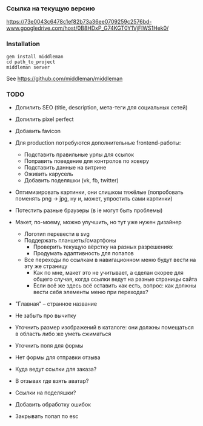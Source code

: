 ### Ссылка на текущую версию

https://73e0043c6478c1ef82b73a36ee0709259c2576bd-www.googledrive.com/host/0B8HDxP_G74KGT0Y1VjFIWS1Hek0/

### Installation

```
gem install middleman
cd path_to_project
middleman server
```

See https://github.com/middleman/middleman

### TODO
* Допилить SEO (title, description, мета-теги для социальных сетей)
* Допилить pixel perfect
* Добавить favicon
* Для production потребуются дополнительные frontend-работы:
  * Подставить правильные урлы для ссылок
  * Поправить поведение для контролов по ховеру
  * Подставить данные на витрине
  * Оживить карусель
  * Добавить поделяшки (vk, fb, twitter)
* Оптимизировать картинки, они слишком тяжёлые (попробовать поменять png -> jpg, ну и, может, упростить сами картинки)
* Потестить разные браузеры (в ie могут быть проблемы)
* Макет, по-моему, можно улучшить, но тут уже нужен дизайнер
  * Логотип перевести в svg
  * Поддержать планшеты/смартфоны
    * Проверить текущую вёрстку на разных разрешениях
    * Продумать адаптивность для попапов
  * Все переходы по ссылкам в навигационном меню будут вести на эту же страницу
    * Как по мне, макет это не учитывает, а сделан скорее для общего случая, когда ссылки ведут на разные страницы сайта
    * Если всё же здесь всё оставить как есть, вопрос: как должны вести себя элементы меню при переходах?

* "Главная" – странное название
* Не забыть про вычитку
* Уточнить размер изображений в каталоге: они должны помещаться в область либо же уметь сжиматься
* Уточнить поля для формы
* Нет формы для отправки отзыва
* Куда ведут ссылки для заказа?
* В отзывах где взять аватар?
* Ссылки на поделяшки?
* Добавить обработку ошибок
* Закрывать попап по esc

